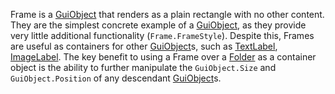 Frame is a [GuiObject](https://create.roblox.com/docs/reference/engine/classes/GuiObject) that renders as a plain rectangle with no other
content. They are the simplest concrete example of a [GuiObject](https://create.roblox.com/docs/reference/engine/classes/GuiObject), as they
provide very little additional functionality (`Frame.FrameStyle`). Despite
this, Frames are useful as containers for other [GuiObject](https://create.roblox.com/docs/reference/engine/classes/GuiObject)s, such as
[TextLabel](https://create.roblox.com/docs/reference/engine/classes/TextLabel), [ImageLabel](https://create.roblox.com/docs/reference/engine/classes/ImageLabel). The key benefit to using a Frame over a [Folder](https://create.roblox.com/docs/reference/engine/classes/Folder) as
a container object is the ability to further manipulate the `GuiObject.Size`
and `GuiObject.Position` of any descendant [GuiObject](https://create.roblox.com/docs/reference/engine/classes/GuiObject)s.
